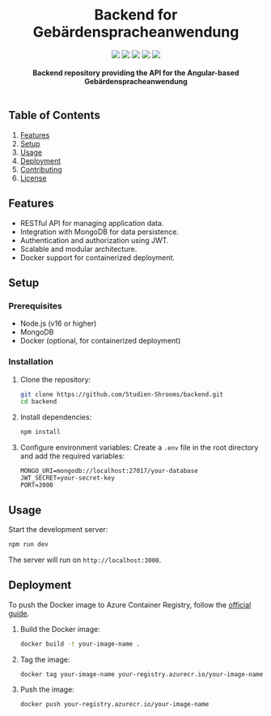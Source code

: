<div align="center">
    <h1>Backend for Gebärdenspracheanwendung</h1>
    <img src="https://img.shields.io/github/last-commit/Studien-Shrooms/backend">
    <img src="https://img.shields.io/github/workflow/status/Studien-Shrooms/backend/CI?label=build">
    <img src="https://img.shields.io/github/license/Studien-Shrooms/backend">
    <img src="https://img.shields.io/badge/Framework-Node.js-339933">
    <img src="https://img.shields.io/badge/Database-MongoDB-47A248">
    <br>
    <br>
    <b>Backend repository providing the API for the Angular-based Gebärdenspracheanwendung</b>
    <br>
    <br>
</div>

## Table of Contents

1. [Features](#features)
2. [Setup](#setup)
3. [Usage](#usage)
4. [Deployment](#deployment)
5. [Contributing](#contributing)
6. [License](#license)

## Features

- RESTful API for managing application data.
- Integration with MongoDB for data persistence.
- Authentication and authorization using JWT.
- Scalable and modular architecture.
- Docker support for containerized deployment.

## Setup

### Prerequisites

- Node.js (v16 or higher)
- MongoDB
- Docker (optional, for containerized deployment)

### Installation

1. Clone the repository:
   ```bash
   git clone https://github.com/Studien-Shrooms/backend.git
   cd backend
   ```

2. Install dependencies:
   ```bash
   npm install
   ```

3. Configure environment variables:
   Create a `.env` file in the root directory and add the required variables:
   ```env
   MONGO_URI=mongodb://localhost:27017/your-database
   JWT_SECRET=your-secret-key
   PORT=3000
   ```

## Usage

Start the development server:
```bash
npm run dev
```

The server will run on `http://localhost:3000`.

## Deployment

To push the Docker image to Azure Container Registry, follow the [official guide](https://learn.microsoft.com/en-us/azure/container-registry/container-registry-get-started-docker-cli).

1. Build the Docker image:
   ```bash
   docker build -t your-image-name .
   ```

2. Tag the image:
   ```bash
   docker tag your-image-name your-registry.azurecr.io/your-image-name
   ```

3. Push the image:
   ```bash
   docker push your-registry.azurecr.io/your-image-name
   ```





